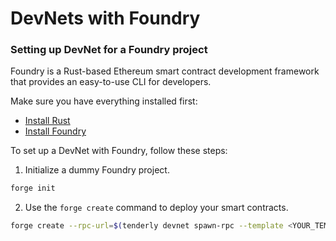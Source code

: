 # DevNets with Foundry

### Setting up DevNet for a Foundry **project**

Foundry is a Rust-based Ethereum smart contract development framework that provides an easy-to-use CLI for developers.

Make sure you have everything installed first:

* [Install Rust](https://www.rust-lang.org/tools/install)
* [Install Foundry](https://github.com/gakonst/foundry/)

To set up a DevNet with Foundry, follow these steps:

1. Initialize a dummy Foundry project.

```bash
forge init
```

2. Use the `forge create` command to deploy your smart contracts.

```bash
forge create --rpc-url=$(tenderly devnet spawn-rpc --template <YOUR_TEMPALATE_SLUG> --project <YOUR_PROJECT_SLUG>) ./src/Counter.sol:Counter --unlocked --from 0x0000000000000000000000000000000000000000
```
